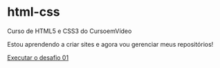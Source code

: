 # html-css
 Curso de HTML5 e CSS3 do CursoemVídeo

 Estou aprendendo a criar sites e agora vou gerenciar meus repositórios!

 <a href="https://lleandrogon.github.io./html-css/desafios/modulo01/d010/android.html">Executar o desafio 01</a>
